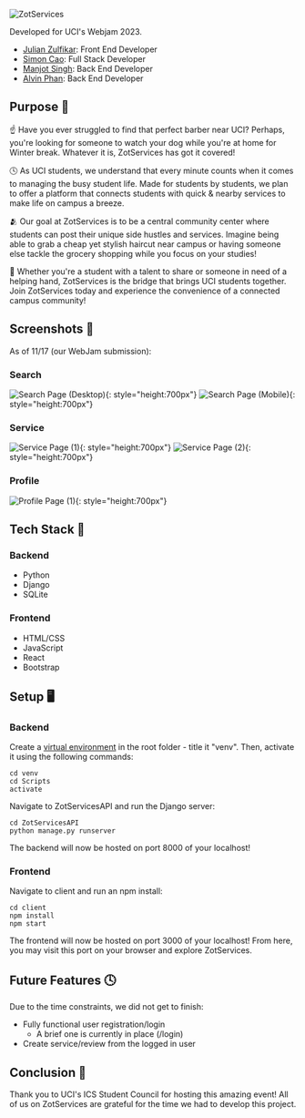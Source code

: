 ![ZotServices](https://github.com/julian-z/ZotServices/blob/main/client/src/static/zotservices.png)

Developed for UCI's Webjam 2023.
- [Julian Zulfikar](https://github.com/julian-z): Front End Developer
- [Simon Cao](https://github.com/simonxcao): Full Stack Developer
- [Manjot Singh](https://github.com/ManjotSingh18): Back End Developer
- [Alvin Phan](https://github.com/alvinatp): Back End Developer

## Purpose 🚀
☝️ Have you ever struggled to find that perfect barber near UCI? Perhaps, you're looking for someone to watch your dog while you're at home for Winter break. Whatever it is, ZotServices has got it covered!

🕓 As UCI students, we understand that every minute counts when it comes to managing the busy student life. Made for students by students, we plan to offer a platform that connects students with quick & nearby services to make life on campus a breeze.

🫂 Our goal at ZotServices is to be a central community center where students can post their unique side hustles and services. Imagine being able to grab a cheap yet stylish haircut near campus or having someone else tackle the grocery shopping while you focus on your studies!

🤝 Whether you're a student with a talent to share or someone in need of a helping hand, ZotServices is the bridge that brings UCI students together. Join ZotServices today and experience the convenience of a connected campus community!

## Screenshots 🎥
As of 11/17 (our WebJam submission):
### Search
![Search Page (Desktop)](https://github.com/julian-z/ZotServices/blob/main/readme/search.png){: style="height:700px"}
![Search Page (Mobile)](https://github.com/julian-z/ZotServices/blob/main/readme/searchmobile.gif){: style="height:700px"}

### Service
![Service Page (1)](https://github.com/julian-z/ZotServices/blob/main/readme/service1.png){: style="height:700px"}
![Service Page (2)](https://github.com/julian-z/ZotServices/blob/main/readme/service2.png){: style="height:700px"}

### Profile
![Profile Page (1)](https://github.com/julian-z/ZotServices/blob/main/readme/profile.png){: style="height:700px"}

## Tech Stack 🤖

### Backend
- Python
- Django
- SQLite
### Frontend
- HTML/CSS
- JavaScript
- React
- Bootstrap

## Setup 🖥️

### Backend
Create a [virtual environment](https://docs.python.org/3/library/venv.html) in the root folder - title it "venv". Then, activate it using the following commands:
```
cd venv
cd Scripts
activate
```
Navigate to ZotServicesAPI and run the Django server:
```
cd ZotServicesAPI
python manage.py runserver
```
The backend will now be hosted on port 8000 of your localhost!

### Frontend
Navigate to client and run an npm install:
```
cd client
npm install
npm start
```
The frontend will now be hosted on port 3000 of your localhost! From here, you may visit this port on your browser and explore ZotServices.

## Future Features 🕓
Due to the time constraints, we did not get to finish:
- Fully functional user registration/login
  - A brief one is currently in place (/login)
- Create service/review from the logged in user

## Conclusion 👋
Thank you to UCI's ICS Student Council for hosting this amazing event! All of us on ZotServices are grateful for the time we had to develop this project.